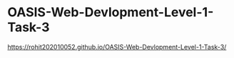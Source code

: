 # OASIS-Web-Devlopment-Level-1-Task-3

https://rohit202010052.github.io/OASIS-Web-Devlopment-Level-1-Task-3/
